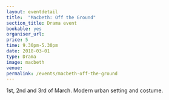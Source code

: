 ```yaml
---
layout: eventdetail
title:  "Macbeth: Off the Ground"
section_title: Drama event
bookable: yes
organiser_url:
price: 5
time: 9.30pm-5.30pm
date: 2018-03-01
type: Drama
image: macbeth
venue: 
permalink: /events/macbeth-off-the-ground
---
```


1st, 2nd and 3rd of March. Modern urban setting and costume.
